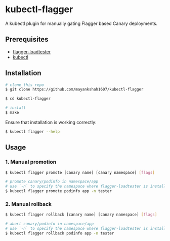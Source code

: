 # kubectl-flagger

A kubectl plugin for manually gating Flagger based Canary deployments.

## Prerequisites

- [flagger-loadtester](https://docs.flagger.app/usage/webhooks#load-testing)
- [kubectl](https://kubernetes.io/docs/tasks/tools/#kubectl)

## Installation

```bash
# clone this repo
$ git clone https://github.com/mayankshah1607/kubectl-flagger

$ cd kubectl-flagger

# install
$ make
```

Ensure that installation is working correctly:
```bash
$ kubectl flagger --help
```

## Usage

### 1. Manual promotion
```bash
$ kubectl flagger promote [canary name] [canary namespace] [flags]

# promote canary/podinfo in namespace/app
# use `-n` to specify the namespace where flagger-loadtester is installed
$ kubectl flagger promote podinfo app -n tester
```

### 2. Manual rollback
```bash
$ kubectl flagger rollback [canary name] [canary namespace] [flags]

# abort canary/podinfo in namespace/app
# use `-n` to specify the namespace where flagger-loadtester is installed
$ kubectl flagger rollback podinfo app -n tester
```